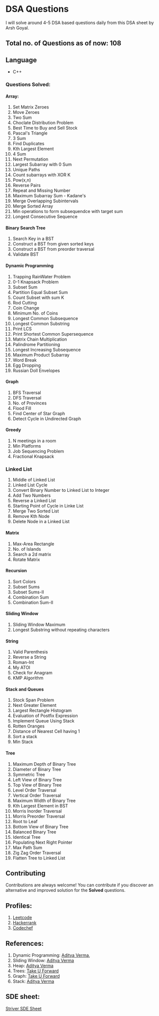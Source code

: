 # DSA Questions

I will solve around 4-5 DSA based questions daily from this DSA sheet by Arsh Goyal.


## Total no. of Questions as of now: 108
## Language

* C++

### Questions Solved:
#### Array: 
1. Set Matrix Zeroes
2. Move Zeroes
3. Two Sum
4. Choclate Distribution Problem
5. Best Time to Buy and Sell Stock
6. Pascal's Triangle
7. 3 Sum
8. Find Duplicates
9. Kth Largest Element 
10. 4 Sum
11. Next Permutation
12. Largest Subarray with 0 Sum
13. Unique Paths
14. Count subarrays with XOR K
15. Pow(x,n)
16. Reverse Pairs
17. Repeat and Missing Number
18. Maximum Subarray Sum - Kadane's
19. Merge Overlapping Subintervals
20. Merge Sorted Array
21. Min operations to form subsequendce with target sum
22. Longest Consecutive Sequence
#### Binary Search Tree
1. Search Key in a BST
2. Construct a BST from given sorted keys
3. Construct a BST from preorder traversal
4. Validate BST
#### Dynamic Programming
1. Trapping RainWater Problem
2. 0-1 Knapsack Problem
3. Subset Sum
4. Partition Equal Subset Sum
5. Count Subset with sum K
6. Rod Cutting
7. Coin Change
8. Minimum No. of Coins
9. Longest Common Subsequence
10. Longest Common Substring
11. Print LCS
12. Print Shortest Common Supersequence
13. Matrix Chain Multiplication 
14. Palindrome Partitioning
15. Longest Increasing Subsequence
16. Maximum Product Subarray
17. Word Break
18. Egg Dropping
19. Russian Doll Envelopes


#### Graph
1. BFS Traversal
2. DFS Traversal
3. No. of Provinces
4. Flood Fill
5. Find Center of Star Graph
6. Detect Cycle in Undirected Graph

#### Greedy
1. N meetings in a room
2. Min Platforms
3. Job Sequencing Problem
4. Fractional Knapsack

### Linked List
1. Middle of Linked List
2. Linked List Cycle
3. Convert Binary Number to Linked List to Integer
4. Add Two Numbers
5. Reverse a Linked List
6. Starting Point of Cycle in Linke List
7. Merge Two Sorted List
8. Remove Kth Node
9. Delete Node in a Linked List
#### Matrix
1. Max-Area Rectangle
2. No. of Islands
3. Search a 2d matrix
4. Rotate Matrix

#### Recursion
1. Sort Colors
2. Subset Sums
3. Subset Sums-II
4. Combination Sum
5. Combination Sum-II

#### Sliding Window
1. Sliding Window Maximum
2. Longest Substring without repeating characters
#### String
1. Valid Parenthesis
2. Reverse a String
3. Roman-Int
4. My ATOI
5. Check for Anagram
6. KMP Algorithm

#### Stack and Queues
1. Stock Span Problem
2. Next Greater Element
3. Largest Rectangle Histogram
4. Evaluation of Postfix Expression
5. Implement Queue Using Stack
6. Rotten Oranges
7. Distance of Nearest Cell having 1
8. Sort a stack
9. Min Stack

####  Tree
1. Maximum Depth of Binary Tree
2. Diameter of Binary Tree
3. Symmetric Tree
4. Left View of Binary Tree
5. Top View of Binary Tree
6. Level Order Traversal
7. Vertical Order Traversal
8. Maximum Width of Binary Tree
9. Kth Largest Element in BST 
10. Morris Inorder Traversal
11. Morris Preorder Traversal
12. Root to Leaf
13. Bottom View of Binary Tree
14. Balanced Binary Tree
15. Identical Tree
16. Populating Next Right Pointer
17. Max Path Sum
18. Zig Zag Order Traversal
19. Flatten Tree to Linked List


## Contributing

Contributions are always welcome! You can contribute if you discover an alternative and improved solution for the **Solved** questions.


## Profiles:
1. [Leetcode](https://leetcode.com/kunalkatara888/)
2. [Hackerrank](https://www.hackerrank.com/kunalkatara888?hr_r=1)
3. [Codechef](https://www.codechef.com/users/kunalkatara12)

## References:
1. Dynamic Programming: [Aditya Verma](https://www.youtube.com/playlist?list=PL_z_8CaSLPWekqhdCPmFohncHwz8TY2Go),
2. Sliding Window: [Aditya Verma](https://www.youtube.com/playlist?list=PL_z_8CaSLPWeM8BDJmIYDaoQ5zuwyxnfj)
3. Heap: [Aditya Verma](https://www.youtube.com/playlist?list=PL_z_8CaSLPWdtY9W22VjnPxG30CXNZpI9)
4. Trees: [Take U Forward](https://www.youtube.com/playlist?list=PLgUwDviBIf0q8Hkd7bK2Bpryj2xVJk8Vk)
5. Graph: [Take U Forward](https://www.youtube.com/playlist?list=PLgUwDviBIf0oE3gA41TKO2H5bHpPd7fzn)
6. Stack: [Aditya Verma](https://www.youtube.com/playlist?list=PL_z_8CaSLPWdeOezg68SKkeLN4-T_jNHd)

## SDE sheet: 
[Striver SDE Sheet](https://takeuforward.org/interviews/strivers-sde-sheet-top-coding-interview-problems/#)





